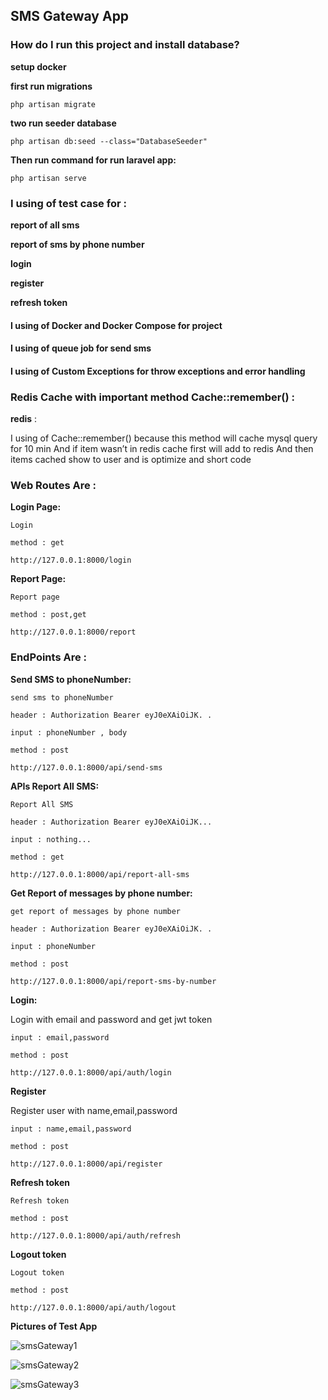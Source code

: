 ## SMS Gateway App

### How do I run this project and install database?

**setup docker**

**first run migrations**

    php artisan migrate

**two run seeder database**

    php artisan db:seed --class="DatabaseSeeder" 

**Then run command for run laravel app:**

    php artisan serve

### I using of test case for :

**report of all sms**

**report of sms by phone number**

**login**

**register**

**refresh token**

#### I using of Docker and Docker Compose for project

#### I using of queue job for send sms

#### I using of Custom Exceptions for throw exceptions and error handling

### Redis Cache with important method Cache::remember() :

**redis** : 

I using of Cache::remember() because this method will cache mysql query for
10 min And if item wasn’t in redis cache first will add to redis And then items
cached show to user and is optimize and short code

### Web Routes Are :

**Login Page:**

    Login

    method : get

    http://127.0.0.1:8000/login

**Report Page:**

    Report page

    method : post,get

    http://127.0.0.1:8000/report


### EndPoints Are :

**Send SMS to phoneNumber:**

    send sms to phoneNumber
    
    header : Authorization Bearer eyJ0eXAiOiJK. .

    input : phoneNumber , body

    method : post

    http://127.0.0.1:8000/api/send-sms
    
**APIs Report All SMS:**

    Report All SMS

    header : Authorization Bearer eyJ0eXAiOiJK...

    input : nothing...

    method : get

    http://127.0.0.1:8000/api/report-all-sms

**Get Report of messages by phone number:**

    get report of messages by phone number
    
    header : Authorization Bearer eyJ0eXAiOiJK. .

    input : phoneNumber

    method : post

    http://127.0.0.1:8000/api/report-sms-by-number

**Login:**

Login with email and password and get jwt token

    input : email,password 
    
    method : post

    http://127.0.0.1:8000/api/auth/login

**Register**

Register user with name,email,password

    input : name,email,password

    method : post 
    
    http://127.0.0.1:8000/api/register

**Refresh token**

    Refresh token

    method : post

    http://127.0.0.1:8000/api/auth/refresh

**Logout token**

    Logout token

    method : post

    http://127.0.0.1:8000/api/auth/logout
    
**Pictures of Test App** 

![smsGateway1](https://user-images.githubusercontent.com/9013165/148432856-ceec0058-6e56-46cb-9bbc-935075f8d281.jpg)


![smsGateway2](https://user-images.githubusercontent.com/9013165/148432955-ec901fb4-5d99-4612-a216-99df931cfaa5.jpg)



![smsGateway3](https://user-images.githubusercontent.com/9013165/148432988-7cd98144-78c0-4945-ba81-5b9196ccb5cc.jpg)

